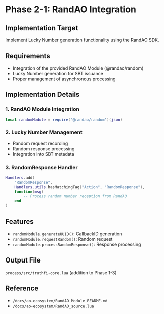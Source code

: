 # Phase 2-1: RandAO Integration

## Implementation Target

Implement Lucky Number generation functionality using the RandAO SDK.

## Requirements

- Integration of the provided RandAO Module (@randao/random)
- Lucky Number generation for SBT issuance
- Proper management of asynchronous processing

## Implementation Details

### 1. RandAO Module Integration

```lua
local randomModule = require('@randao/random')(json)
```

### 2. Lucky Number Management

- Random request recording
- Random response processing
- Integration into SBT metadata

### 3. RandomResponse Handler

```lua
Handlers.add(
    "RandomResponse",
    Handlers.utils.hasMatchingTag("Action", "RandomResponse"),
    function(msg)
        -- Process random number reception from RandAO
    end
)
```

## Features

- `randomModule.generateUUID()`: CallbackID generation
- `randomModule.requestRandom()`: Random request
- `randomModule.processRandomResponse()`: Response processing

## Output File

`process/src/truthfi-core.lua` (addition to Phase 1-3)

## Reference

- `/docs/ao-ecosystem/RandAO_Module_README.md`
- `/docs/ao-ecosystem/RandAO_source.lua`
